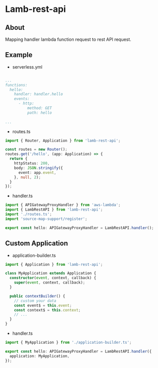 # Lamb-rest-api

## About

Mapping handler lambda function request to rest API request. 

## Example

- serverless.yml

```yaml

...
functions:
  hello:
    handler: handler.hello
    events:
      - http:
          method: GET
          path: hello
  
...

```

- routes.ts
```typescript
import { Router, Application } from 'lamb-rest-api';

const routes = new Router();
routes.get('/hello', (app: Application) => {
  return {
    httpStatus: 200,
    body: JSON.stringify({
      event: app.event,
    }, null, 2);
  }
});
```

- handler.ts
```typescript
import { APIGatewayProxyHandler } from 'aws-lambda';
import { LambRestAPI } from 'lamb-rest-api';
import './routes.ts';
import 'source-map-support/register';

export const hello: APIGatewayProxyHandler = LambRestAPI.handler();
```

## Custom Application

- application-builder.ts
```typescript
import { Application } from 'lamb-rest-api';

class MyApplication extends Application {
  constructor(event, context, callback) {
    super(event, context, callback);
  }

  public contextBuilder() {
    // custom your data
    const event$ = this.event;
    const context$ = this.context;
    // ...
  }
}
```

- handler.ts
```typescript
import { MyApplication } from './application-builder.ts';

export const hello: APIGatewayProxyHandler = LambRestAPI.handler({
  application: MyApplication,
});
```